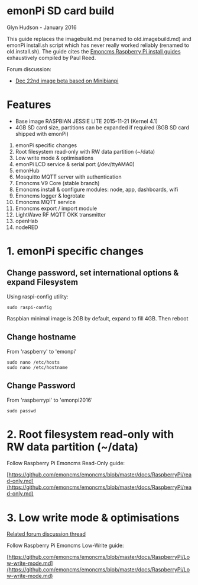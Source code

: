 # emonPi SD card build

Glyn Hudson - January 2016 

This guide replaces the imagebuild.md (renamed to old.imagebuild.md) and emonPi install.sh script which has never really worked reliably (renamed to old.install.sh). The guide cites the [Emoncms Raspberry Pi install guides](https://github.com/emoncms/emoncms/tree/master/docs/RaspberryPi) exhaustively compiled by Paul Reed.

Forum discussion: 
- [Dec 22nd image beta based on Minibianpi](http://openenergymonitor.org/emon/node/11799)

# Features  
- Base image RASPBIAN JESSIE LITE 2015-11-21 (Kernel 4.1)
- 4GB SD card size, partitions can be expanded if required (8GB SD card shipped with emonPi)

1. emonPi specific changes 
2. Root filesystem read-only with RW data partition (~/data)
3. Low write mode & optimisations
4. emonPi LCD service & serial port (/dev/ttyAMA0)
5. emonHub
6. Mosquitto MQTT server with authentication
7. Emoncms V9 Core (stable branch)
8. Emoncms install & configure modules: node, app, dashboards, wifi
8. Emoncms logger & logrotate
9. Emoncms MQTT service
10. Emoncms export / import module
10. LightWave RF MQTT OKK transmitter
12. openHab
12. nodeRED



# 1. emonPi specific changes 

## Change password, set international options & expand Filesystem

Using raspi-config utility:

	sudo raspi-config

Raspbian minimal image is 2GB by default, expand to fill 4GB. Then reboot

## Change hostname

From 'raspberry' to 'emonpi'

	sudo nano /etc/hosts 
	sudo nano /etc/hostname

## Change Password 

From 'raspberrypi' to 'emonpi2016'

	sudo passwd

# 2. Root filesystem read-only with RW data partition (~/data)


Follow Raspberry Pi Emoncms Read-Only guide: 

[https://github.com/emoncms/emoncms/blob/master/docs/RaspberryPi/read-only.md](https://github.com/emoncms/emoncms/blob/master/docs/RaspberryPi/read-only.md)



# 3. Low write mode & optimisations

[Related forum discussion thread](http://openenergymonitor.org/emon/node/11695)

Follow Raspberry Pi Emoncms Low-Write guide: 

[https://github.com/emoncms/emoncms/blob/master/docs/RaspberryPi/Low-write-mode.md](https://github.com/emoncms/emoncms/blob/master/docs/RaspberryPi/Low-write-mode.md)